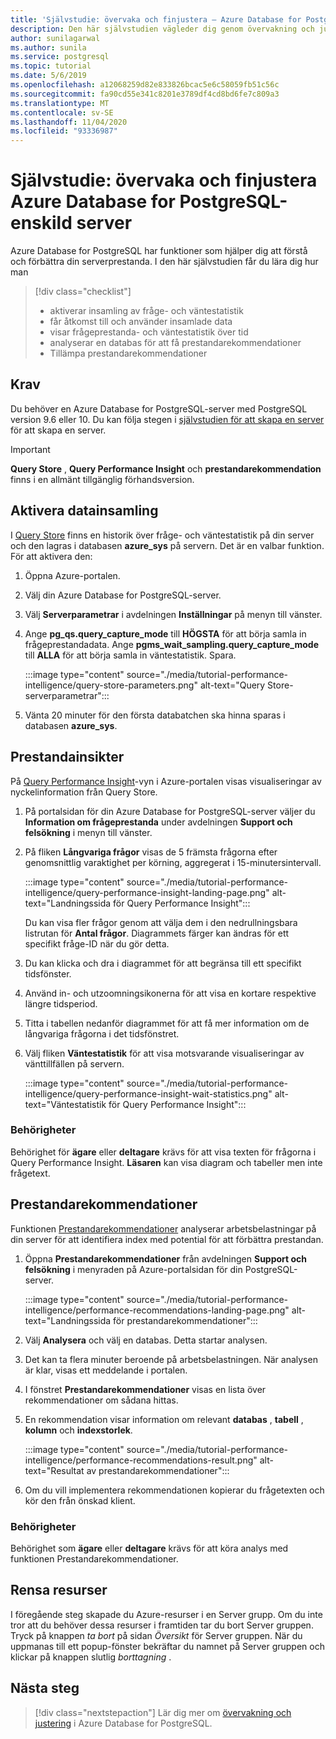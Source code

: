 ```yaml
---
title: 'Självstudie: övervaka och finjustera – Azure Database for PostgreSQL-enskild server'
description: Den här självstudien vägleder dig genom övervakning och justering i Azure Database for PostgreSQL-enskild server.
author: sunilagarwal
ms.author: sunila
ms.service: postgresql
ms.topic: tutorial
ms.date: 5/6/2019
ms.openlocfilehash: a12068259d82e833826bcac5e6c58059fb51c56c
ms.sourcegitcommit: fa90cd55e341c8201e3789df4cd8bd6fe7c809a3
ms.translationtype: MT
ms.contentlocale: sv-SE
ms.lasthandoff: 11/04/2020
ms.locfileid: "93336987"
---
```

# <a name="tutorial-monitor-and-tune-azure-database-for-postgresql---single-server"></a>Självstudie: övervaka och finjustera Azure Database for PostgreSQL-enskild server

Azure Database for PostgreSQL har funktioner som hjälper dig att förstå och förbättra din serverprestanda. I den här självstudien får du lära dig hur man
> [!div class="checklist"]
> * aktiverar insamling av fråge- och väntestatistik
> * får åtkomst till och använder insamlade data
> * visar frågeprestanda- och väntestatistik över tid
> * analyserar en databas för att få prestandarekommendationer
> * Tillämpa prestandarekommendationer

## <a name="prerequisites"></a>Krav
Du behöver en Azure Database for PostgreSQL-server med PostgreSQL version 9.6 eller 10. Du kan följa stegen i [självstudien för att skapa en server](tutorial-design-database-using-azure-portal.md) för att skapa en server.

> [!IMPORTANT]
> **Query Store** , **Query Performance Insight** och **prestandarekommendation** finns i en allmänt tillgänglig förhandsversion.

## <a name="enabling-data-collection"></a>Aktivera datainsamling
I [Query Store](concepts-query-store.md) finns en historik över fråge- och väntestatistik på din server och den lagras i databasen **azure_sys** på servern. Det är en valbar funktion. För att aktivera den:

1. Öppna Azure-portalen.

2. Välj din Azure Database for PostgreSQL-server.

3. Välj **Serverparametrar** i avdelningen **Inställningar** på menyn till vänster.

4. Ange **pg_qs.query_capture_mode** till **HÖGSTA** för att börja samla in frågeprestandadata. Ange **pgms_wait_sampling.query_capture_mode** till **ALLA** för att börja samla in väntestatistik. Spara.
   
   :::image type="content" source="./media/tutorial-performance-intelligence/query-store-parameters.png" alt-text="Query Store-serverparametrar":::

5. Vänta 20 minuter för den första databatchen ska hinna sparas i databasen **azure_sys**.


## <a name="performance-insights"></a>Prestandainsikter
På [Query Performance Insight](concepts-query-performance-insight.md)-vyn i Azure-portalen visas visualiseringar av nyckelinformation från Query Store. 

1. På portalsidan för din Azure Database for PostgreSQL-server väljer du **Information om frågeprestanda** under avdelningen **Support och felsökning** i menyn till vänster.

2. På fliken **Långvariga frågor** visas de 5 främsta frågorna efter genomsnittlig varaktighet per körning, aggregerat i 15-minutersintervall. 
   
   :::image type="content" source="./media/tutorial-performance-intelligence/query-performance-insight-landing-page.png" alt-text="Landningssida för Query Performance Insight":::

   Du kan visa fler frågor genom att välja dem i den nedrullningsbara listrutan för **Antal frågor**. Diagrammets färger kan ändras för ett specifikt fråge-ID när du gör detta.

3. Du kan klicka och dra i diagrammet för att begränsa till ett specifikt tidsfönster.

4. Använd in- och utzoomningsikonerna för att visa en kortare respektive längre tidsperiod.

5. Titta i tabellen nedanför diagrammet för att få mer information om de långvariga frågorna i det tidsfönstret.

6. Välj fliken **Väntestatistik** för att visa motsvarande visualiseringar av vänttillfällen på servern.
   
   :::image type="content" source="./media/tutorial-performance-intelligence/query-performance-insight-wait-statistics.png" alt-text="Väntestatistik för Query Performance Insight":::

### <a name="permissions"></a>Behörigheter
Behörighet för **ägare** eller **deltagare** krävs för att visa texten för frågorna i Query Performance Insight. **Läsaren** kan visa diagram och tabeller men inte frågetext.


## <a name="performance-recommendations"></a>Prestandarekommendationer
Funktionen [Prestandarekommendationer](concepts-performance-recommendations.md) analyserar arbetsbelastningar på din server för att identifiera index med potential för att förbättra prestandan.

1. Öppna **Prestandarekommendationer** från avdelningen **Support och felsökning** i menyraden på Azure-portalsidan för din PostgreSQL-server.
   
   :::image type="content" source="./media/tutorial-performance-intelligence/performance-recommendations-landing-page.png" alt-text="Landningssida för prestandarekommendationer":::

2. Välj **Analysera** och välj en databas. Detta startar analysen.

3. Det kan ta flera minuter beroende på arbetsbelastningen. När analysen är klar, visas ett meddelande i portalen.

4. I fönstret **Prestandarekommendationer** visas en lista över rekommendationer om sådana hittas. 

5. En rekommendation visar information om relevant **databas** , **tabell** , **kolumn** och **indexstorlek**.

   :::image type="content" source="./media/tutorial-performance-intelligence/performance-recommendations-result.png" alt-text="Resultat av prestandarekommendationer":::

6. Om du vill implementera rekommendationen kopierar du frågetexten och kör den från önskad klient.

### <a name="permissions"></a>Behörigheter
Behörighet som **ägare** eller **deltagare** krävs för att köra analys med funktionen Prestandarekommendationer.

## <a name="clean-up-resources"></a>Rensa resurser

I föregående steg skapade du Azure-resurser i en Server grupp. Om du inte tror att du behöver dessa resurser i framtiden tar du bort Server gruppen. Tryck på knappen *ta bort* på sidan *Översikt* för Server gruppen. När du uppmanas till ett popup-fönster bekräftar du namnet på Server gruppen och klickar på knappen slutlig *borttagning* .

## <a name="next-steps"></a>Nästa steg

> [!div class="nextstepaction"]
> Lär dig mer om [övervakning och justering](concepts-monitoring.md) i Azure Database for PostgreSQL.